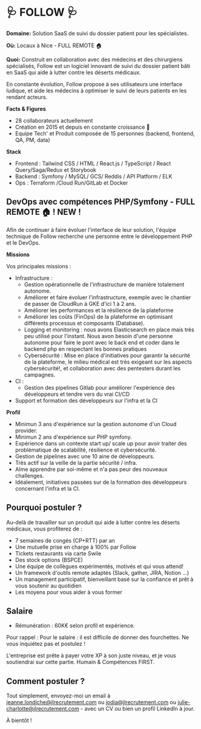 # 🩺 FOLLOW 🩺

**Domaine:** Solution SaaS de suivi du dossier patient pour les spécialistes.

**Où:** Locaux à Nice - FULL REMOTE 🏠

**Quoi:** Construit en collaboration avec des médecins et des chirurgiens spécialisés, Follow est un logiciel innovant de suivi du dossier patient bâti en SaaS qui aide à lutter contre les déserts médicaux.

En constante évolution, Follow propose à ses utilisateurs une interface ludique, et aide les médecins à optimiser le suivi de leurs patients en les rendant acteurs.

**Facts & Figures**

* 28 collaborateurs actuellement
* Création en 2015 et depuis en constante croissance 🚀
* Equipe Tech' et Produit composée de 15 personnes (backend, frontend, QA, PM, data)

**Stack**

* Frontend : Tailwind CSS / HTML / React.js / TypeScript / React Query/Saga/Redux et Storybook
* Backend : Symfony / MySQL/ GCS/ Reddis / API Platform / ELK
* Ops : Terraform /Cloud Run/GitLab et Docker


## DevOps avec compétences PHP/Symfony - FULL REMOTE 🏠 ! NEW !

Afin de continuer à faire évoluer l'interface de leur solution, l'équipe technique de Follow recherche une personne entre le développement PHP et le DevOps.

**Missions**

Vos principales missions :

* Infrastructure :
	* Gestion opérationnelle de l'infrastructure de manière totalement autonome.
	* Améliorer et faire évoluer l'infrastructure, exemple avec le chantier de passer de CloudRun à GKE d'ici 1 à 2 ans.
	* Améliorer les performances et la résilience de la plateforme
	* Améliorer les coûts (FinOps) de la plateforme en optimisant différents processus et composants (Database).
	* Logging et monitoring : nous avons Elasticsearch en place mais très peu utilisé pour l'instant. Nous avon besoin d'une personne autonome pour faire le pont avec le back end et coder dans le backend php en respectant les bonnes pratiques
	* Cybersécurité : Mise en place d'initiatives pour garantir la sécurité de la plateforme, le milieu médical est très exigeant sur les aspects cybersécurité!, et collaboration avec des pentesters durant les campagnes.
* CI :
	* Gestion des pipelines Gitlab pour améliorer l'expérience des développeurs et tendre vers du vrai CI/CD
* Support et formation des développeurs sur l'infra et la CI

**Profil**
* Minimun 3 ans d'expérience sur la gestion autonome d'un Cloud provider.
* Minimun 2 ans d'expérience sur PHP symfony.
* Expérience dans un contexte start up/ scale up pour avoir traiter des problématique de scalabilité, résilience et cybersécurité.
* Gestion de pipelines avec une 10 aine de développeurs.
* Très actif sur la veille de la partie sécurité / infra.
* AIme apprendre par soi-même et n'a pas peur des nouveaux challenges.
* Idéalement, initiatives passées sur de la formation des développeurs concernant l'infra et la CI.

## Pourquoi postuler ?

Au-delà de travailler sur un produit qui aide à lutter contre les déserts médicaux, vous profiterez de :
* 7 semaines de congés (CP+RTT) par an
* Une mutuelle prise en charge à 100% par Follow
* Tickets restaurants via carte Swile
* Des stock options (BSPCE)
* Une équipe de collègues expérimentés, motivés et qui vous attend!
* Un framework d'outils remote adaptés (Slack, gather, JIRA, Notion ...)
* Un management participatif, bienveillant basé sur la confiance et prêt à vous soutenir au quotidien
* Les moyens pour vous aider à vous former

## Salaire

* Rémunération : 60K€ selon profil et expérience.

Pour rappel : Pour le salaire : il est difficile de donner des fourchettes. Ne vous inquiétez pas et postulez !

L'entreprise est prête à payer votre XP à son juste niveau, et je vous soutiendrai sur cette partie. Humain & Compétences FIRST.

## Comment postuler ?

Tout simplement, envoyez-moi un email à jeanne.londiche@jlrecrutement.com ou jodia@jlrecrutement.com ou julie-charlotte@jlrecrutement.com - avec un CV ou bien un profil LinkedIn à jour.

À bientôt !